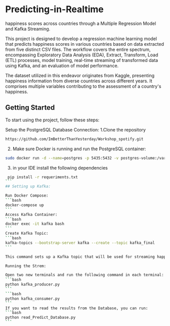 # Predicting-in-Realtime


happiness scores across countries through a Multiple Regression Model and Kafka Streaming.

This project is designed to develop a regression machine learning model that predicts happiness scores in various countries based on data extracted from five distinct CSV files. The workflow covers the entire spectrum, encompassing Exploratory Data Analysis (EDA), Extract, Transform, Load (ETL) processes, model training, real-time streaming of transformed data using Kafka, and an evaluation of model performance.

The dataset utilized in this endeavor originates from Kaggle, presenting happiness information from diverse countries across different years. It comprises multiple variables contributing to the assessment of a country's happiness.

## Getting Started
To start using the project, follow these steps:


Setup the PostgreSQL Database Connection:
1.Clone the repository 
```bash
https://github.com/ImBetterThanYesterday/Workshop_spotify.git
```

2. Make sure Docker is running and run the PostgreSQL container:
```bash
sudo docker run -d --name=postgres -p 5435:5432 -v postgres-volume:/var/lib/postgresql/data -e POSTGRES_PASSWORD=mysecretpass postgres
```

3. in your IDE install the following dependencies
````bash
 pip install -r requeriments.txt
```
## Setting up Kafka:

Run Docker Compose:
```bash
docker-compose up
```
Access Kafka Container:
```bash
docker exec -it kafka bash 
```
Create Kafka Topic:
```bash
kafka-topics --bootstrap-server kafka --create --topic kafka_final 
```

This command sets up a Kafka topic that will be used for streaming happiness data.

Running the Strem:

Open two new terminals and run the following command in each terminal:
```bash
python kafka_producer.py
```
```bash
python kafka_consumer.py
```
If you want to read the results from the Database, you can run:
```bash
python read_Predict_Database.py
```

